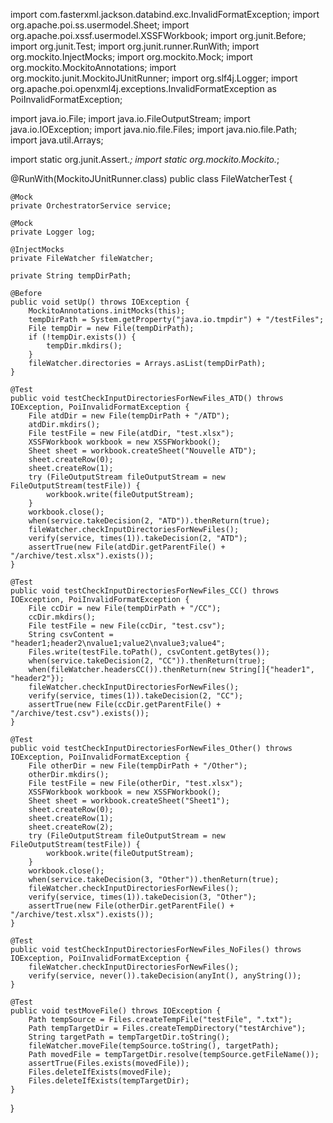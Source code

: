 import com.fasterxml.jackson.databind.exc.InvalidFormatException;
import org.apache.poi.ss.usermodel.Sheet;
import org.apache.poi.xssf.usermodel.XSSFWorkbook;
import org.junit.Before;
import org.junit.Test;
import org.junit.runner.RunWith;
import org.mockito.InjectMocks;
import org.mockito.Mock;
import org.mockito.MockitoAnnotations;
import org.mockito.junit.MockitoJUnitRunner;
import org.slf4j.Logger;
import org.apache.poi.openxml4j.exceptions.InvalidFormatException as PoiInvalidFormatException;

import java.io.File;
import java.io.FileOutputStream;
import java.io.IOException;
import java.nio.file.Files;
import java.nio.file.Path;
import java.util.Arrays;

import static org.junit.Assert.*;
import static org.mockito.Mockito.*;

@RunWith(MockitoJUnitRunner.class)
public class FileWatcherTest {

    @Mock
    private OrchestratorService service;

    @Mock
    private Logger log;

    @InjectMocks
    private FileWatcher fileWatcher;

    private String tempDirPath;

    @Before
    public void setUp() throws IOException {
        MockitoAnnotations.initMocks(this);
        tempDirPath = System.getProperty("java.io.tmpdir") + "/testFiles";
        File tempDir = new File(tempDirPath);
        if (!tempDir.exists()) {
            tempDir.mkdirs();
        }
        fileWatcher.directories = Arrays.asList(tempDirPath);
    }

    @Test
    public void testCheckInputDirectoriesForNewFiles_ATD() throws IOException, PoiInvalidFormatException {
        File atdDir = new File(tempDirPath + "/ATD");
        atdDir.mkdirs();
        File testFile = new File(atdDir, "test.xlsx");
        XSSFWorkbook workbook = new XSSFWorkbook();
        Sheet sheet = workbook.createSheet("Nouvelle ATD");
        sheet.createRow(0);
        sheet.createRow(1);
        try (FileOutputStream fileOutputStream = new FileOutputStream(testFile)) {
            workbook.write(fileOutputStream);
        }
        workbook.close();
        when(service.takeDecision(2, "ATD")).thenReturn(true);
        fileWatcher.checkInputDirectoriesForNewFiles();
        verify(service, times(1)).takeDecision(2, "ATD");
        assertTrue(new File(atdDir.getParentFile() + "/archive/test.xlsx").exists());
    }

    @Test
    public void testCheckInputDirectoriesForNewFiles_CC() throws IOException, PoiInvalidFormatException {
        File ccDir = new File(tempDirPath + "/CC");
        ccDir.mkdirs();
        File testFile = new File(ccDir, "test.csv");
        String csvContent = "header1;header2\nvalue1;value2\nvalue3;value4";
        Files.write(testFile.toPath(), csvContent.getBytes());
        when(service.takeDecision(2, "CC")).thenReturn(true);
        when(fileWatcher.headersCC()).thenReturn(new String[]{"header1", "header2"});
        fileWatcher.checkInputDirectoriesForNewFiles();
        verify(service, times(1)).takeDecision(2, "CC");
        assertTrue(new File(ccDir.getParentFile() + "/archive/test.csv").exists());
    }

    @Test
    public void testCheckInputDirectoriesForNewFiles_Other() throws IOException, PoiInvalidFormatException {
        File otherDir = new File(tempDirPath + "/Other");
        otherDir.mkdirs();
        File testFile = new File(otherDir, "test.xlsx");
        XSSFWorkbook workbook = new XSSFWorkbook();
        Sheet sheet = workbook.createSheet("Sheet1");
        sheet.createRow(0);
        sheet.createRow(1);
        sheet.createRow(2);
        try (FileOutputStream fileOutputStream = new FileOutputStream(testFile)) {
            workbook.write(fileOutputStream);
        }
        workbook.close();
        when(service.takeDecision(3, "Other")).thenReturn(true);
        fileWatcher.checkInputDirectoriesForNewFiles();
        verify(service, times(1)).takeDecision(3, "Other");
        assertTrue(new File(otherDir.getParentFile() + "/archive/test.xlsx").exists());
    }

    @Test
    public void testCheckInputDirectoriesForNewFiles_NoFiles() throws IOException, PoiInvalidFormatException {
        fileWatcher.checkInputDirectoriesForNewFiles();
        verify(service, never()).takeDecision(anyInt(), anyString());
    }

    @Test
    public void testMoveFile() throws IOException {
        Path tempSource = Files.createTempFile("testFile", ".txt");
        Path tempTargetDir = Files.createTempDirectory("testArchive");
        String targetPath = tempTargetDir.toString();
        fileWatcher.moveFile(tempSource.toString(), targetPath);
        Path movedFile = tempTargetDir.resolve(tempSource.getFileName());
        assertTrue(Files.exists(movedFile));
        Files.deleteIfExists(movedFile);
        Files.deleteIfExists(tempTargetDir);
    }
}
